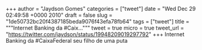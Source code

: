 
+++
author = "Jaydson Gomes"
categories = ["tweet"]
date = "Wed Dec 29 02:49:58 +0000 2010"
draft = false
slug = "1de50732bc20f4387185beda9076f43efa78fb64"
tags = ["tweet"]
title = """Internet Banking da #Caix..."""
tweet = true
micro = true
tweet_url = "https://twitter.com/jaydson/status/19948209019297792"
+++
Internet Banking da #CaixaFederal seu filho de uma puta
